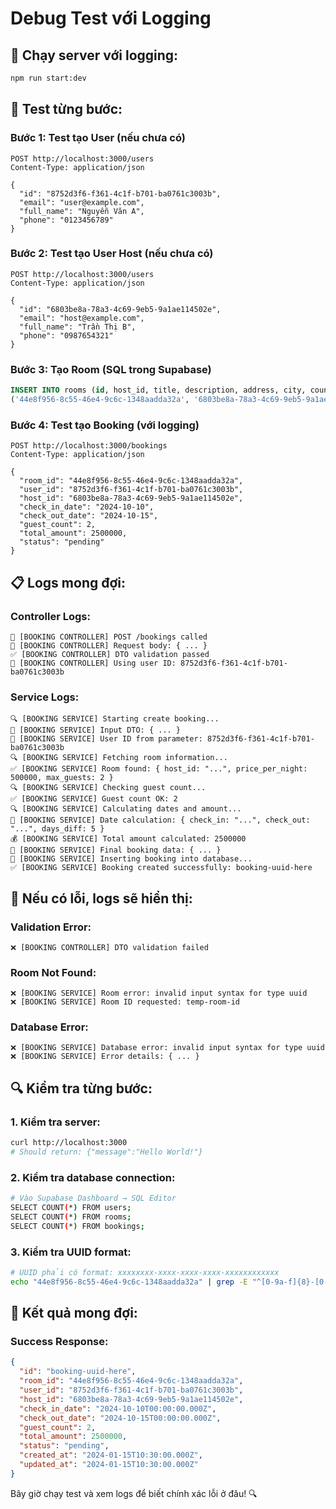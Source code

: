 # Debug Test với Logging

## 🚀 **Chạy server với logging:**

```bash
npm run start:dev
```

## 🧪 **Test từng bước:**

### **Bước 1: Test tạo User (nếu chưa có)**
```http
POST http://localhost:3000/users
Content-Type: application/json

{
  "id": "8752d3f6-f361-4c1f-b701-ba0761c3003b",
  "email": "user@example.com",
  "full_name": "Nguyễn Văn A",
  "phone": "0123456789"
}
```

### **Bước 2: Test tạo User Host (nếu chưa có)**
```http
POST http://localhost:3000/users
Content-Type: application/json

{
  "id": "6803be8a-78a3-4c69-9eb5-9a1ae114502e",
  "email": "host@example.com",
  "full_name": "Trần Thị B",
  "phone": "0987654321"
}
```

### **Bước 3: Tạo Room (SQL trong Supabase)**
```sql
INSERT INTO rooms (id, host_id, title, description, address, city, country, latitude, longitude, price_per_night, max_guests, bedroom_count, bathroom_count, amenities, is_available, is_verified) VALUES
('44e8f956-8c55-46e4-9c6c-1348aadda32a', '6803be8a-78a3-4c69-9eb5-9a1ae114502e', 'Phòng đẹp ở Quận 1', 'Phòng view đẹp, gần trung tâm', '123 Nguyễn Huệ, Quận 1', 'TP.HCM', 'Việt Nam', '10.7769', '106.7009', 500000, 2, 1, 1, ARRAY['WiFi', 'Điều hòa', 'Bếp', 'Tủ lạnh'], true, true);
```

### **Bước 4: Test tạo Booking (với logging)**
```http
POST http://localhost:3000/bookings
Content-Type: application/json

{
  "room_id": "44e8f956-8c55-46e4-9c6c-1348aadda32a",
  "user_id": "8752d3f6-f361-4c1f-b701-ba0761c3003b",
  "host_id": "6803be8a-78a3-4c69-9eb5-9a1ae114502e",
  "check_in_date": "2024-10-10",
  "check_out_date": "2024-10-15",
  "guest_count": 2,
  "total_amount": 2500000,
  "status": "pending"
}
```

## 📋 **Logs mong đợi:**

### **Controller Logs:**
```
🎯 [BOOKING CONTROLLER] POST /bookings called
📝 [BOOKING CONTROLLER] Request body: { ... }
✅ [BOOKING CONTROLLER] DTO validation passed
👤 [BOOKING CONTROLLER] Using user ID: 8752d3f6-f361-4c1f-b701-ba0761c3003b
```

### **Service Logs:**
```
🔍 [BOOKING SERVICE] Starting create booking...
📝 [BOOKING SERVICE] Input DTO: { ... }
👤 [BOOKING SERVICE] User ID from parameter: 8752d3f6-f361-4c1f-b701-ba0761c3003b
🔍 [BOOKING SERVICE] Fetching room information...
✅ [BOOKING SERVICE] Room found: { host_id: "...", price_per_night: 500000, max_guests: 2 }
🔍 [BOOKING SERVICE] Checking guest count...
✅ [BOOKING SERVICE] Guest count OK: 2
🔍 [BOOKING SERVICE] Calculating dates and amount...
📅 [BOOKING SERVICE] Date calculation: { check_in: "...", check_out: "...", days_diff: 5 }
💰 [BOOKING SERVICE] Total amount calculated: 2500000
📝 [BOOKING SERVICE] Final booking data: { ... }
🚀 [BOOKING SERVICE] Inserting booking into database...
✅ [BOOKING SERVICE] Booking created successfully: booking-uuid-here
```

## 🚨 **Nếu có lỗi, logs sẽ hiển thị:**

### **Validation Error:**
```
❌ [BOOKING CONTROLLER] DTO validation failed
```

### **Room Not Found:**
```
❌ [BOOKING SERVICE] Room error: invalid input syntax for type uuid
❌ [BOOKING SERVICE] Room ID requested: temp-room-id
```

### **Database Error:**
```
❌ [BOOKING SERVICE] Database error: invalid input syntax for type uuid
❌ [BOOKING SERVICE] Error details: { ... }
```

## 🔍 **Kiểm tra từng bước:**

### **1. Kiểm tra server:**
```bash
curl http://localhost:3000
# Should return: {"message":"Hello World!"}
```

### **2. Kiểm tra database connection:**
```bash
# Vào Supabase Dashboard → SQL Editor
SELECT COUNT(*) FROM users;
SELECT COUNT(*) FROM rooms;
SELECT COUNT(*) FROM bookings;
```

### **3. Kiểm tra UUID format:**
```bash
# UUID phải có format: xxxxxxxx-xxxx-xxxx-xxxx-xxxxxxxxxxxx
echo "44e8f956-8c55-46e4-9c6c-1348aadda32a" | grep -E "^[0-9a-f]{8}-[0-9a-f]{4}-[0-9a-f]{4}-[0-9a-f]{4}-[0-9a-f]{12}$"
```

## 🎯 **Kết quả mong đợi:**

### **Success Response:**
```json
{
  "id": "booking-uuid-here",
  "room_id": "44e8f956-8c55-46e4-9c6c-1348aadda32a",
  "user_id": "8752d3f6-f361-4c1f-b701-ba0761c3003b",
  "host_id": "6803be8a-78a3-4c69-9eb5-9a1ae114502e",
  "check_in_date": "2024-10-10T00:00:00.000Z",
  "check_out_date": "2024-10-15T00:00:00.000Z",
  "guest_count": 2,
  "total_amount": 2500000,
  "status": "pending",
  "created_at": "2024-01-15T10:30:00.000Z",
  "updated_at": "2024-01-15T10:30:00.000Z"
}
```

Bây giờ chạy test và xem logs để biết chính xác lỗi ở đâu! 🔍
